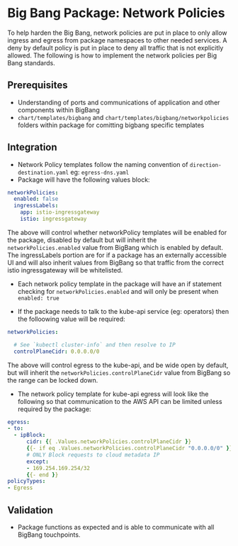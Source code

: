 # Big Bang Package: Network Policies

To help harden the Big Bang, network policies are put in place to only allow ingress and egress from package namespaces to other needed services.  A deny by default policy is put in place to deny all traffic that is not explicitly allowed.  The following is how to implement the network policies per Big Bang standards.

## Prerequisites

- Understanding of ports and communications of application and other components within BigBang
- `chart/templates/bigbang` and `chart/templates/bigbang/networkpolicies` folders within package for comitting bigbang specific templates

## Integration

- Network Policy templates follow the naming convention of `direction-destination.yaml` eg: `egress-dns.yaml`
- Package will have the following values block:
```yaml
networkPolicies:
  enabled: false
  ingressLabels: 
    app: istio-ingressgateway
    istio: ingressgateway
```
The above will control whether networkPolicy templates will be enabled for the package, disabled by default but will inherit the `networkPolicies.enabled` value from BigBang which is enabled by default. The ingressLabels portion are for if a package has an externally accessible UI and will also inherit values from BigBang so that traffic from the correct istio ingressgateway will be whitelisted.

- Each network policy template in the package will have an if statement checking for `networkPolicies.enabled` and will only be present when `enabled: true`

- If the package needs to talk to the kube-api service (eg: operators) then the folloowing value will be required:
```yaml
networkPolicies:

  # See `kubectl cluster-info` and then resolve to IP
  controlPlaneCidr: 0.0.0.0/0
```
The above will control egress to the kube-api, and be wide open by default, but will inherit the `networkPolicies.controlPlaneCidr` value from BigBang so the range can be locked down.
  - The network policy template for kube-api egress will look like the following so that communication to the AWS API can be limited unless required by the package:
  ```yaml
  egress:
  - to:
    - ipBlock:
        cidr: {{ .Values.networkPolicies.controlPlaneCidr }}
        {{- if eq .Values.networkPolicies.controlPlaneCidr "0.0.0.0/0" }}
        # ONLY Block requests to cloud metadata IP
        except:
        - 169.254.169.254/32
        {{- end }}
  policyTypes:
  - Egress
  ```

## Validation

- Package functions as expected and is able to communicate with all BigBang touchpoints.
